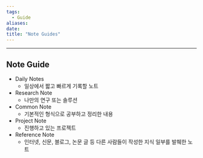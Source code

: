 ```yaml
---
tags:
  - Guide
aliases: 
date:
title: "Note Guides"
---
```



---

## Note Guide
- Daily Notes
	- 일상에서 짧고 빠르게 기록할 노트
- Research Note
	- 나만의 연구 또는 솔루션
- Common Note
	- 기본적인 형식으로 공부하고 정리한 내용  
- Project Note
	- 진행하고 있는 프로젝트
- Reference Note
	- 인터넷, 신문, 블로그, 논문 글 등 다른 사람들이 작성한 지식 일부를 발췌한 노트
